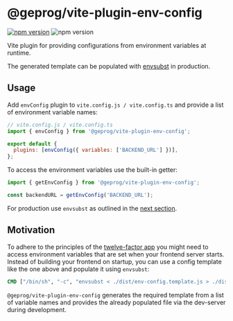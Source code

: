 # @geprog/vite-plugin-env-config

[![npm version](https://img.shields.io/npm/v/@geprog/vite-plugin-env-config)](https://www.npmjs.com/package/@geprog/vite-plugin-env-config)
![npm version](https://img.shields.io/npm/dependency-version/@geprog/vite-plugin-env-config/peer/vite)

Vite plugin for providing configurations from environment variables at runtime.

The generated template can be populated with [envsubst](https://github.com/a8m/envsubst) in production.

## Usage

Add `envConfig` plugin to `vite.config.js / vite.config.ts` and provide a list of environment variable names:

```js
// vite.config.js / vite.config.ts
import { envConfig } from '@geprog/vite-plugin-env-config';

export default {
  plugins: [envConfig({ variables: ['BACKEND_URL'] })],
};
```

To access the environment variables use the built-in getter:

```ts
import { getEnvConfig } from '@geprog/vite-plugin-env-config';

const backendURL = getEnvConfig('BACKEND_URL');
```

For production use `envsubst` as outlined in the [next section](#motivation).

## Motivation

To adhere to the principles of the [twelve-factor app](https://12factor.net/config)
you might need to access environment variables that are set when your frontend server starts.
Instead of building your frontend on startup,
you can use a config template like the one above and populate it using `envsubst`:

```Dockerfile
CMD ["/bin/sh", "-c", "envsubst < ./dist/env-config.template.js > ./dist/env-config.js && exec nginx -g 'daemon off;'"]
```

`@geprog/vite-plugin-env-config` generates the required template from a list of variable names and provides the already populated file via the dev-server during development.
